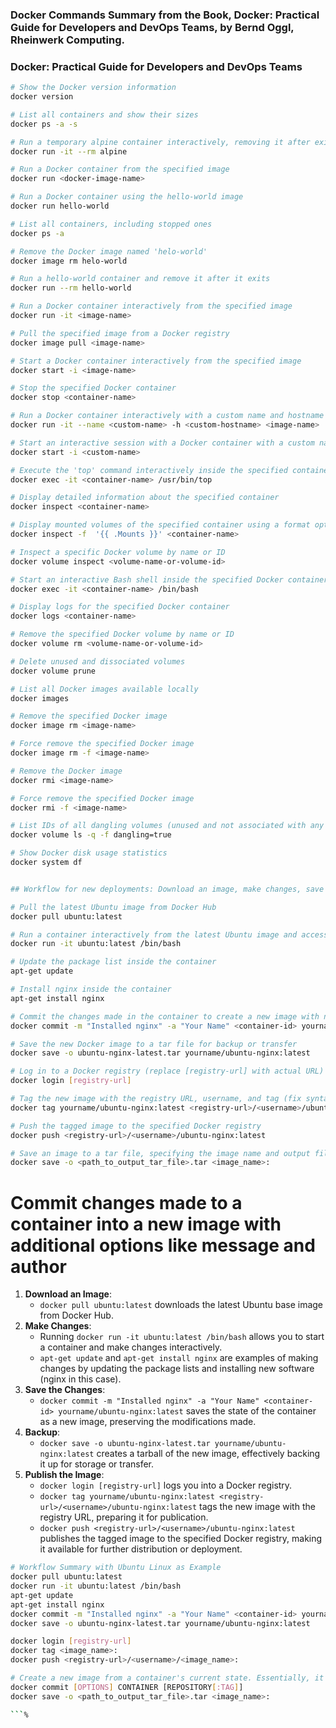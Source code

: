 ### Docker Commands Summary from the Book, Docker: Practical Guide for Developers and DevOps Teams, by Bernd Oggl, Rheinwerk Computing.

### Docker: Practical Guide for Developers and DevOps Teams

```bash
# Show the Docker version information
docker version

# List all containers and show their sizes
docker ps -a -s

# Run a temporary alpine container interactively, removing it after exit
docker run -it --rm alpine

# Run a Docker container from the specified image
docker run <docker-image-name>

# Run a Docker container using the hello-world image
docker run hello-world

# List all containers, including stopped ones
docker ps -a

# Remove the Docker image named 'helo-world'
docker image rm helo-world

# Run a hello-world container and remove it after it exits
docker run --rm hello-world

# Run a Docker container interactively from the specified image
docker run -it <image-name>

# Pull the specified image from a Docker registry
docker image pull <image-name>

# Start a Docker container interactively from the specified image
docker start -i <image-name>

# Stop the specified Docker container
docker stop <container-name>

# Run a Docker container interactively with a custom name and hostname
docker run -it --name <custom-name> -h <custom-hostname> <image-name>

# Start an interactive session with a Docker container with a custom name
docker start -i <custom-name>

# Execute the 'top' command interactively inside the specified container
docker exec -it <container-name> /usr/bin/top

# Display detailed information about the specified container
docker inspect <container-name>

# Display mounted volumes of the specified container using a format option
docker inspect -f  '{{ .Mounts }}' <container-name>

# Inspect a specific Docker volume by name or ID
docker volume inspect <volume-name-or-volume-id>

# Start an interactive Bash shell inside the specified Docker container
docker exec -it <container-name> /bin/bash

# Display logs for the specified Docker container
docker logs <container-name>

# Remove the specified Docker volume by name or ID
docker volume rm <volume-name-or-volume-id>

# Delete unused and dissociated volumes
docker volume prune

# List all Docker images available locally
docker images

# Remove the specified Docker image
docker image rm <image-name>

# Force remove the specified Docker image
docker image rm -f <image-name>

# Remove the Docker image
docker rmi <image-name>

# Force remove the specified Docker image
docker rmi -f <image-name>

# List IDs of all dangling volumes (unused and not associated with any containers)
docker volume ls -q -f dangling=true

# Show Docker disk usage statistics
docker system df


## Workflow for new deployments: Download an image, make changes, save the changes, backup, and publish the image ##

# Pull the latest Ubuntu image from Docker Hub
docker pull ubuntu:latest

# Run a container interactively from the latest Ubuntu image and access its shell
docker run -it ubuntu:latest /bin/bash

# Update the package list inside the container
apt-get update

# Install nginx inside the container
apt-get install nginx

# Commit the changes made in the container to create a new image with nginx installed
docker commit -m "Installed nginx" -a "Your Name" <container-id> yourname/ubuntu-nginx:latest

# Save the new Docker image to a tar file for backup or transfer
docker save -o ubuntu-nginx-latest.tar yourname/ubuntu-nginx:latest

# Log in to a Docker registry (replace [registry-url] with actual URL)
docker login [registry-url]

# Tag the new image with the registry URL, username, and tag (fix syntax by completing the command)
docker tag yourname/ubuntu-nginx:latest <registry-url>/<username>/ubuntu-nginx:latest

# Push the tagged image to the specified Docker registry
docker push <registry-url>/<username>/ubuntu-nginx:latest

# Save an image to a tar file, specifying the image name and output file
docker save -o <path_to_output_tar_file>.tar <image_name>:


```



# Commit changes made to a container into a new image with additional options like message and author



1. **Download an Image**:
   - `docker pull ubuntu:latest` downloads the latest Ubuntu base image from Docker Hub.
2. **Make Changes**:
   - Running `docker run -it ubuntu:latest /bin/bash` allows you to start a container and make changes interactively.
   - `apt-get update` and `apt-get install nginx` are examples of making changes by updating the package lists and installing new software (nginx in this case).
3. **Save the Changes**:
   - `docker commit -m "Installed nginx" -a "Your Name" <container-id> yourname/ubuntu-nginx:latest` saves the state of the container as a new image, preserving the modifications made.
4. **Backup**:
   - `docker save -o ubuntu-nginx-latest.tar yourname/ubuntu-nginx:latest` creates a tarball of the new image, effectively backing it up for storage or transfer.
5. **Publish the Image**:
   - `docker login [registry-url]` logs you into a Docker registry.
   - `docker tag yourname/ubuntu-nginx:latest <registry-url>/<username>/ubuntu-nginx:latest` tags the new image with the registry URL, preparing it for publication.
   - `docker push <registry-url>/<username>/ubuntu-nginx:latest` publishes the tagged image to the specified Docker registry, making it available for further distribution or deployment.

```bash
# Workflow Summary with Ubuntu Linux as Example
docker pull ubuntu:latest
docker run -it ubuntu:latest /bin/bash
apt-get update
apt-get install nginx
docker commit -m "Installed nginx" -a "Your Name" <container-id> yourname/ubuntu-nginx:latest
docker save -o ubuntu-nginx-latest.tar yourname/ubuntu-nginx:latest

docker login [registry-url]
docker tag <image_name>:
docker push <registry-url>/<username>/<image_name>:

# Create a new image from a container's current state. Essentially, it captures the modifications you've made to a running container and saves them as a new image.
docker commit [OPTIONS] CONTAINER [REPOSITORY[:TAG]]
docker save -o <path_to_output_tar_file>.tar <image_name>:

```%  
